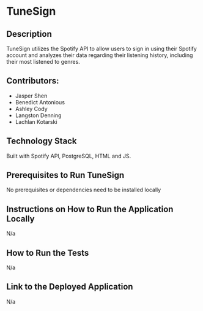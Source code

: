 # TuneSign
## Description
TuneSign utilizes the Spotify API to allow users to sign in using their Spotify account and analyzes their data regarding their listening history, including their most listened to genres.

## Contributors:
* Jasper Shen
* Benedict Antonious
* Ashley Cody
* Langston Denning
* Lachlan Kotarski

## Technology Stack
Built with Spotify API, PostgreSQL, HTML and JS.

## Prerequisites to Run TuneSign
No prerequisites or dependencies need to be installed locally

## Instructions on How to Run the Application Locally
N/a

## How to Run the Tests
N/a

## Link to the Deployed Application
N/a
